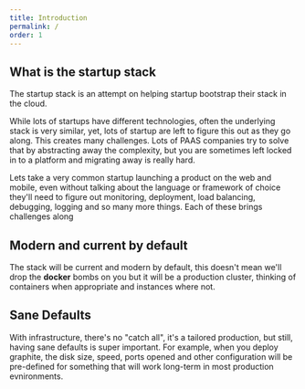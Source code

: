 ```yaml
---
title: Introduction
permalink: /
order: 1
---
```


## What is the startup stack

The startup stack is an attempt on helping startup bootstrap their stack in
the cloud.

While lots of startups have different technologies, often the underlying stack
is very similar, yet, lots of startup are left to figure this out as they go
along.
This creates many challenges. Lots of PAAS companies try to solve that by
abstracting away the complexity, but you are sometimes left locked in to a
platform and migrating away is really hard.

Lets take a very common startup launching a product on the web and mobile, even
without talking about the language or framework of choice they'll need to
figure out monitoring, deployment, load balancing, debugging, logging and so
many more things. Each of these brings challenges along

## Modern and current by default

The stack will be current and modern by default, this doesn't mean we'll drop the **docker** bombs on you but it will be a production cluster, thinking of containers when appropriate and instances where not.

## Sane Defaults

With infrastructure, there's no "catch all", it's a tailored production, but still, having sane defaults is super important.
For example, when you deploy graphite, the disk size, speed, ports opened and other configuration will be pre-defined for something that will work long-term in most production evnironments.

